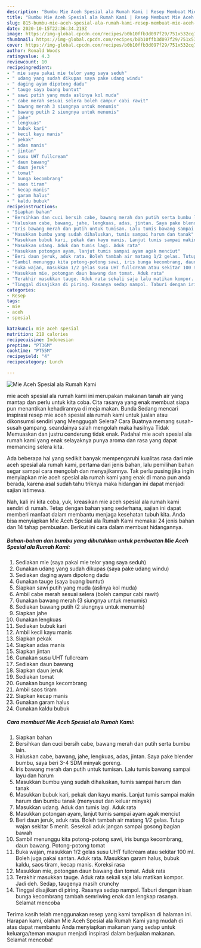 ```yaml
---
description: "Bumbu Mie Aceh Spesial ala Rumah Kami | Resep Membuat Mie Aceh Spesial ala Rumah Kami Yang Bikin Ngiler"
title: "Bumbu Mie Aceh Spesial ala Rumah Kami | Resep Membuat Mie Aceh Spesial ala Rumah Kami Yang Bikin Ngiler"
slug: 815-bumbu-mie-aceh-spesial-ala-rumah-kami-resep-membuat-mie-aceh-spesial-ala-rumah-kami-yang-bikin-ngiler
date: 2020-10-15T22:36:34.219Z
image: https://img-global.cpcdn.com/recipes/b0b10ffb3d097f29/751x532cq70/mie-aceh-spesial-ala-rumah-kami-foto-resep-utama.jpg
thumbnail: https://img-global.cpcdn.com/recipes/b0b10ffb3d097f29/751x532cq70/mie-aceh-spesial-ala-rumah-kami-foto-resep-utama.jpg
cover: https://img-global.cpcdn.com/recipes/b0b10ffb3d097f29/751x532cq70/mie-aceh-spesial-ala-rumah-kami-foto-resep-utama.jpg
author: Ronald Woods
ratingvalue: 4.3
reviewcount: 10
recipeingredient:
- " mie saya pakai mie telor yang saya seduh"
- " udang yang sudah dikupas saya pake udang windu"
- " daging ayam dipotong dadu"
- " tauge saya buang buntut"
- " sawi putih yang muda aslinya kol muda"
- " cabe merah sesuai selera boleh campur cabi rawit"
- " bawang merah 3 siungnya untuk menumis"
- " bawang putih 2 siungnya untuk menumis"
- " jahe"
- " lengkuas"
- " bubuk kari"
- " kecil kayu manis"
- " pekak"
- " adas manis"
- " jintan"
- " susu UHT fullcream"
- " daun bawang"
- " daun jeruk"
- " tomat"
- " bunga kecombrang"
- " saos tiram"
- " kecap manis"
- " garam halus"
- " kaldu bubuk"
recipeinstructions:
- "Siapkan bahan"
- "Bersihkan dan cuci bersih cabe, bawang merah dan putih serta bumbu lain."
- "Haluskan cabe, bawang, jahe, lengkuas, adas, jintan. Saya pake blender bumbu, saya beri 3-4 SDM minyak goreng."
- "Iris bawang merah dan putih untuk tumisan. Lalu tumis bawang sampai layu dan harum"
- "Masukkan bumbu yang sudah dihaluskan, tumis sampai harum dan tanak"
- "Masukkan bubuk kari, pekak dan kayu manis. Lanjut tumis sampai makin harum dan bumbu tanak (menyusut dan keluar minyak)"
- "Masukkan udang. Aduk dan tumis lagi. Aduk rata"
- "Masukkan potongan ayam, lanjut tumis sampai ayam agak menciut"
- "Beri daun jeruk, aduk rata. Boleh tambah air matang 1/2 gelas. Tutup wajan sekitar 5 menit. Sesekali aduk jangan sampai gosong bagian bawah"
- "Sambil menunggu kita potong-potong sawi, iris bunga kecombrang, daun bawang. Potong-potong tomat"
- "Buka wajan, masukkan 1/2 gelas susu UHT fullcream atau sekitar 100 ml. Boleh juga pakai santan. Aduk rata. Masukkan garam halus, bubuk kaldu, saos tiram, kecap manis. Koreksi rasa"
- "Masukkan mie, potongan daun bawang dan tomat. Aduk rata"
- "Terakhir masukkan tauge. Aduk rata sekali saja lalu matikan kompor. Jadi deh. Sedap, taugenya masih crunchy"
- "Tinggal disajikan di piring. Rasanya sedap nampol. Taburi dengan irisan bunga kecombrang tambah semriwing enak dan lengkap rasanya. Selamat mencoba"
categories:
- Resep
tags:
- mie
- aceh
- spesial

katakunci: mie aceh spesial 
nutrition: 218 calories
recipecuisine: Indonesian
preptime: "PT36M"
cooktime: "PT55M"
recipeyield: "4"
recipecategory: Lunch

---
```



![Mie Aceh Spesial ala Rumah Kami](https://img-global.cpcdn.com/recipes/b0b10ffb3d097f29/751x532cq70/mie-aceh-spesial-ala-rumah-kami-foto-resep-utama.jpg)


mie aceh spesial ala rumah kami ini merupakan makanan tanah air yang mantap dan perlu untuk kita coba. Cita rasanya yang enak membuat siapa pun menantikan kehadirannya di meja makan.
Bunda Sedang mencari inspirasi resep mie aceh spesial ala rumah kami untuk jualan atau dikonsumsi sendiri yang Menggugah Selera? Cara Buatnya memang susah-susah gampang. seandainya salah mengolah maka hasilnya Tidak Memuaskan dan justru cenderung tidak enak. Padahal mie aceh spesial ala rumah kami yang enak selayaknya punya aroma dan rasa yang dapat memancing selera kita.



Ada beberapa hal yang sedikit banyak mempengaruhi kualitas rasa dari mie aceh spesial ala rumah kami, pertama dari jenis bahan, lalu pemilihan bahan segar sampai cara mengolah dan menyajikannya. Tak perlu pusing jika ingin menyiapkan mie aceh spesial ala rumah kami yang enak di mana pun anda berada, karena asal sudah tahu triknya maka hidangan ini dapat menjadi sajian istimewa.


Nah, kali ini kita coba, yuk, kreasikan mie aceh spesial ala rumah kami sendiri di rumah. Tetap dengan bahan yang sederhana, sajian ini dapat memberi manfaat dalam membantu menjaga kesehatan tubuh kita. Anda bisa menyiapkan Mie Aceh Spesial ala Rumah Kami memakai 24 jenis bahan dan 14 tahap pembuatan. Berikut ini cara dalam membuat hidangannya.

<!--inarticleads1-->

##### Bahan-bahan dan bumbu yang dibutuhkan untuk pembuatan Mie Aceh Spesial ala Rumah Kami:

1. Sediakan  mie (saya pakai mie telor yang saya seduh)
1. Gunakan  udang yang sudah dikupas (saya pake udang windu)
1. Sediakan  daging ayam dipotong dadu
1. Gunakan  tauge (saya buang buntut)
1. Siapkan  sawi putih yang muda (aslinya kol muda)
1. Ambil  cabe merah sesuai selera (boleh campur cabi rawit)
1. Gunakan  bawang merah (3 siungnya untuk menumis)
1. Sediakan  bawang putih (2 siungnya untuk menumis)
1. Siapkan  jahe
1. Gunakan  lengkuas
1. Sediakan  bubuk kari
1. Ambil  kecil kayu manis
1. Siapkan  pekak
1. Siapkan  adas manis
1. Siapkan  jintan
1. Gunakan  susu UHT fullcream
1. Sediakan  daun bawang
1. Siapkan  daun jeruk
1. Sediakan  tomat
1. Gunakan  bunga kecombrang
1. Ambil  saos tiram
1. Siapkan  kecap manis
1. Gunakan  garam halus
1. Gunakan  kaldu bubuk




<!--inarticleads2-->

##### Cara membuat Mie Aceh Spesial ala Rumah Kami:

1. Siapkan bahan
1. Bersihkan dan cuci bersih cabe, bawang merah dan putih serta bumbu lain.
1. Haluskan cabe, bawang, jahe, lengkuas, adas, jintan. Saya pake blender bumbu, saya beri 3-4 SDM minyak goreng.
1. Iris bawang merah dan putih untuk tumisan. Lalu tumis bawang sampai layu dan harum
1. Masukkan bumbu yang sudah dihaluskan, tumis sampai harum dan tanak
1. Masukkan bubuk kari, pekak dan kayu manis. Lanjut tumis sampai makin harum dan bumbu tanak (menyusut dan keluar minyak)
1. Masukkan udang. Aduk dan tumis lagi. Aduk rata
1. Masukkan potongan ayam, lanjut tumis sampai ayam agak menciut
1. Beri daun jeruk, aduk rata. Boleh tambah air matang 1/2 gelas. Tutup wajan sekitar 5 menit. Sesekali aduk jangan sampai gosong bagian bawah
1. Sambil menunggu kita potong-potong sawi, iris bunga kecombrang, daun bawang. Potong-potong tomat
1. Buka wajan, masukkan 1/2 gelas susu UHT fullcream atau sekitar 100 ml. Boleh juga pakai santan. Aduk rata. Masukkan garam halus, bubuk kaldu, saos tiram, kecap manis. Koreksi rasa
1. Masukkan mie, potongan daun bawang dan tomat. Aduk rata
1. Terakhir masukkan tauge. Aduk rata sekali saja lalu matikan kompor. Jadi deh. Sedap, taugenya masih crunchy
1. Tinggal disajikan di piring. Rasanya sedap nampol. Taburi dengan irisan bunga kecombrang tambah semriwing enak dan lengkap rasanya. Selamat mencoba




Terima kasih telah menggunakan resep yang kami tampilkan di halaman ini. Harapan kami, olahan Mie Aceh Spesial ala Rumah Kami yang mudah di atas dapat membantu Anda menyiapkan makanan yang sedap untuk keluarga/teman maupun menjadi inspirasi dalam berjualan makanan. Selamat mencoba!
